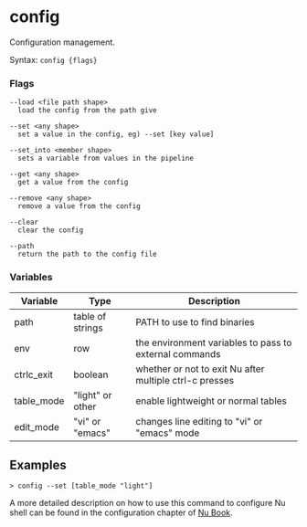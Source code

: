 # config

Configuration management.

Syntax: `config {flags}`

### Flags


    --load <file path shape>
      load the config from the path give

    --set <any shape>
      set a value in the config, eg) --set [key value]

    --set_into <member shape>
      sets a variable from values in the pipeline

    --get <any shape>
      get a value from the config

    --remove <any shape>
      remove a value from the config

    --clear
      clear the config

    --path
      return the path to the config file

### Variables

| Variable        | Type           | Description  |
| ------------- | ------------- | ----- |
| path | table of strings | PATH to use to find binaries |
| env | row | the environment variables to pass to external commands |
| ctrlc_exit | boolean | whether or not to exit Nu after multiple ctrl-c presses |
| table_mode | "light" or other | enable lightweight or normal tables |
| edit_mode | "vi" or "emacs" | changes line editing to "vi" or "emacs" mode |

## Examples

```shell
> config --set [table_mode "light"]
```

A more detailed description on how to use this command to configure Nu shell can be found in the configuration chapter of [Nu Book](https://book.nushell.sh/en/configuration).
